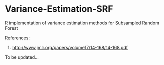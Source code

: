 # Variance-Estimation-SRF
R implementation of variance estimation methods for Subsampled Random Forest

References:
1. http://www.jmlr.org/papers/volume17/14-168/14-168.pdf

To be updated...
